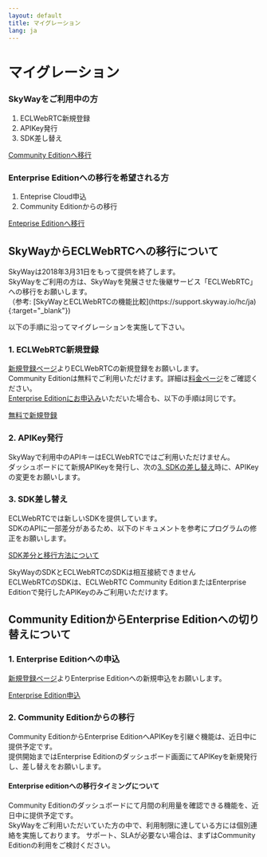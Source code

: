 ```yaml
---
layout: default
title: マイグレーション
lang: ja
---
```


# マイグレーション


<div class="row d-flex justify-content-center align-items-center">
  <div class="col-5">
    <div class="card">
      <div class="card-block">
        <h3 class="card-title"><span>SkyWayを</span><wbr><span>ご利用中の方</span></h3>
        <ol>
          <li>ECLWebRTC新規登録</li>
          <li>APIKey発行</li>
          <li>SDK差し替え</li>
        </ol>
        <a href="#toCommunity" class="btn btn-primary">Community Editionへ移行</a>
      </div>
    </div>
  </div>
  <div class="col-5">
    <div class="card">
      <div class="card-block">
        <h3 class="card-title"><span>Enterprise Edition</span><wbr><span>への移行を希望される方</span></h3>
        <ol>
          <li>Enteprise Cloud申込</li>
          <li>Community Editionからの移行</li>
        </ol>
        <a href="#toEnterprise" class="btn btn-primary">Enteprise Editionへ移行</a>
      </div>
    </div>
  </div>
</div>

<h2 id="toCommunity">SkyWayからECLWebRTCへの移行について</h2>
SkyWayは2018年3月31日をもって提供を終了します。<br>
SkyWayをご利用の方は、SkyWayを発展させた後継サービス「ECLWebRTC」への移行をお願いします。<br>
（参考: [SkyWayとECLWebRTCの機能比較](https://support.skyway.io/hc/ja){:target="_blank"})

以下の手順に沿ってマイグレーションを実施して下さい。

### 1. ECLWebRTC新規登録

[新規登録ページ](./singup.html)よりECLWebRTCの新規登録をお願いします。<br>
Community Editionは無料でご利用いただけます。詳細は[料金ページ]()をご確認ください。<br>
[Enterprise Editionにお申込み]()いただいた場合も、以下の手順は同じです。

<a href="#" class="btn btn-primary">無料で新規登録</a>

### 2. APIKey発行

SkyWayで利用中のAPIキーはECLWebRTCではご利用いただけません。<br>
ダッシュボードにて新規APIKeyを発行し、次の[3. SDKの差し替え]()時に、APIKeyの変更をお願いします。

### 3. SDK差し替え

ECLWebRTCでは新しいSDKを提供しています。<br>
SDKのAPIに一部差分があるため、以下のドキュメントを参考にプログラムの修正をお願いします。

[SDK差分と移行方法について](https://github.com/nttcom/skyway-sdk-migration-docs)

<div class="alert alert-info" role="alert">
  SkyWayのSDKとECLWebRTCのSDKは相互接続できません<br>
  ECLWebRTCのSDKは、ECLWebRTC Community EditionまたはEnterprise Editionで発行したAPIKeyのみご利用いただけます。
</div>

<h2 id="toEnterprise">Community EditionからEnterprise Editionへの切り替えについて</h2>

### 1. Enterprise Editionへの申込

[新規登録ページ](./singup.html)よりEnterprise Editionへの新規申込をお願いします。

<a href="#" class="btn btn-primary">Enterprise Edition申込</a>

### 2. Community Editionからの移行

Community EditionからEnterprise EditionへAPIKeyを引継ぐ機能は、近日中に提供予定です。<br>
提供開始まではEnterprise Editionのダッシュボード画面にてAPIKeyを新規発行し、差し替えをお願いします。

#### Enterprise editionへの移行タイミングについて

Community Editionのダッシュボードにて月間の利用量を確認できる機能を、近日中に提供予定です。<br>
SkyWayをご利用いただいていた方の中で、利用制限に達している方には個別連絡を実施しております。
サポート、SLAが必要ない場合は、まずはCommunity Editionの利用をご検討ください。

